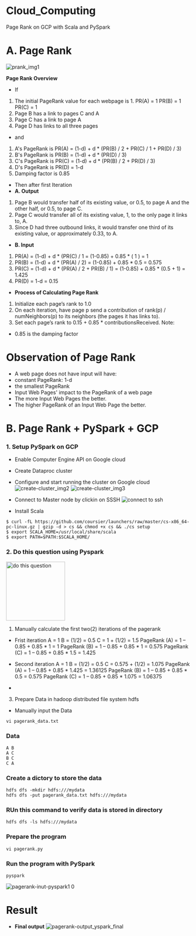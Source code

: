 # Cloud_Computing
Page Rank on GCP with Scala and PySpark
# A. Page Rank
![prank_img1](https://user-images.githubusercontent.com/81246356/200151934-0bad9be0-a16b-4672-9790-779552f96fdb.jpg)

**Page Rank Overview**
- If
1. The initial PageRank value for each webpage is 1.
PR(A) = 1
PR(B) = 1
PR(C) = 1
2. Page B has a link to pages C and A
3. Page C has a link to page A
4. Page D has links to all three pages
- and
1. A's PageRank is
PR(A) = (1-d) + d * (PR(B) / 2 + PR(C) / 1 + PR(D) / 3)
2. B's PageRank is
PR(B) = (1-d) + d * (PR(D) / 3)
3. C's PageRank is
PR(C) = (1-d) + d * (PR(B) / 2 + PR(D) / 3)
4. D's PageRank is
PR(D) = 1-d
5. Damping factor is 0.85

- Then after first Iteration
- **A. Output**
1. Page B would transfer half of its existing value, or 0.5, to page A and the other half, or 0.5, to page C.
2. Page C would transfer all of its existing value, 1, to the only page it links to, A.
3. Since D had three outbound links, it would transfer one third of its existing value, or approximately 0.33, to A.
- **B. Input**
1. PR(A)
= (1-d) + d * (PR(C) / 1 
= (1-0.85) + 0.85 * ( 1 )
= 1
2. PR(B)
= (1-d) + d * (PR(A) / 2)
= (1-0.85) + 0.85 * 0.5
= 0.575
3. PR(C)
= (1-d) + d * (PR(A) / 2 + PR(B) / 1)
= (1-0.85) + 0.85 * (0.5 + 1)
= 1.425
4. PR(D)
= 1-d
= 0.15
- **Process of Calculating Page Rank**
1. Initialize each page’s rank to 1.0
2. On each iteration, have page p send a contribution of rank(p) / numNeighbors(p) to its neighbors (the pages it has links to).
3. Set each page’s rank to 0.15 + 0.85 * contributionsReceived.
Note:
- 0.85 is the damping factor
# **Observation of Page Rank**
- A web page does not have input will have:
- constant PageRank: 1-d
- the smallest PageRank
- Input Web Pages' impact to the PageRank of a web page
- The more Input Web Pages the better.
- The higher PageRank of an Input Web Page the better.
# **B. Page Rank + PySpark + GCP**
### 1. **Setup PySpark on GCP**
- Enable Computer Engine API on Google cloud
- Create Dataproc cluster
- Configure and start running the cluster on Google cloud
![create-cluster_img2](https://user-images.githubusercontent.com/81246356/200157646-ff80b7b0-1e53-4928-878c-9e596fe4c3f9.jpg)
![create-cluster_img3](https://user-images.githubusercontent.com/81246356/200204710-6aa25f7c-a6bb-4cf8-bead-209427b92396.jpg)


- Connect to Master node by clickin on SSSH
![connect to ssh](https://user-images.githubusercontent.com/81246356/200157820-82f7f5e2-3cb0-4b9c-b03b-4a6a91801bff.jpg)
- Install Scala
```
$ curl -fL https://github.com/coursier/launchers/raw/master/cs-x86_64-pc-linux.gz | gzip -d > cs && chmod +x cs && ./cs setup
$ export SCALA_HOME=/usr/local/share/scala 
$ export PATH=$PATH:$SCALA_HOME/ 
```

### 2. **Do this question using Pyspark**
<img width="161" alt="do this question" src="https://user-images.githubusercontent.com/81246356/200159042-e0baa134-3f3f-460e-8684-e9472db25298.png">

1. Manually calculate the first two(2) iterations of the pagerank
 
- Frist iteration A = 1 B = (1/2) = 0.5 C = 1 + (1/2) = 1.5 PageRank (A) = 1 – 0.85 + 0.85 * 1 = 1 PageRank (B) = 1 – 0.85 + 0.85 * 1 = 0.575 PageRank (C) = 1 – 0.85 + 0.85 * 1.5 = 1.425

- Second iteration A = 1 B = (1/2) = 0.5 C = 0.575 + (1/2) = 1.075 PageRank (A) = 1 – 0.85 + 0.85 * 1.425 = 1.36125 PageRank (B) = 1 – 0.85 + 0.85 * 0.5 = 0.575 PageRank (C) = 1 – 0.85 + 0.85 * 1.075 = 1.06375
- 
3. Prepare Data in hadoop distributed file system hdfs
- Manually input the Data
```
vi pagerank_data.txt
```

### Data

```
A B
A C
B C
C A
```
 ### Create a dictory to store the data
```
hdfs dfs -mkdir hdfs:///mydata 
hdfs dfs -put pagerank_data.txt hdfs:///mydata
```
### RUn this command to verify data is stored in directory
```
hdfs dfs -ls hdfs:///mydata 
```
### Prepare  the program 

```
vi pagerank.py
```
### Run the program with PySpark

```
pyspark
```
![pagerank-inut-pyspark1 0](https://user-images.githubusercontent.com/81246356/200213653-ff7da045-1d68-4e55-89b4-f61594ce113f.jpg)

# Result

- **Final output**
![pagerank-output_yspark_final](https://user-images.githubusercontent.com/81246356/200213687-0554da28-13a2-4df9-ba14-a7194a1d1c2c.jpg)

 
<!--  
1. Prepare Data
### Manually Input the data
```
vi pagerank_data.txt
```
### Create a dictory to store the data
```
hdfs dfs -mkdir hdfs:///mydata 
hdfs dfs -put pagerank_data.txt hdfs:///mydata
```
### RUn this command to verify data is stored in directory
```
hdfs dfs -ls hdfs:///mydata 
```
### Prepare and run the program in Scala

```
spark-shell
``` -->


